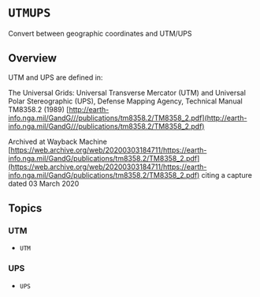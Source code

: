 # ``UTMUPS``

Convert between geographic coordinates and UTM/UPS

## Overview

UTM and UPS are defined in:

The Universal Grids: Universal Transverse Mercator (UTM) and Universal Polar Stereographic (UPS)</a>, Defense Mapping Agency, Technical Manual TM8358.2 (1989)
[http://earth-info.nga.mil/GandG///publications/tm8358.2/TM8358_2.pdf](http://earth-info.nga.mil/GandG///publications/tm8358.2/TM8358_2.pdf)

Archived at Wayback Machine
[https://web.archive.org/web/20200303184711/https://earth-info.nga.mil/GandG/publications/tm8358.2/TM8358_2.pdf](https://web.archive.org/web/20200303184711/https://earth-info.nga.mil/GandG/publications/tm8358.2/TM8358_2.pdf)
citing a capture dated 03 March 2020


## Topics

### UTM

- ``UTM``
### UPS
- ``UPS``
